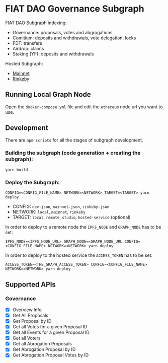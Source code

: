 # FIAT DAO Governance Subgraph

FIAT DAO Subgraph indexing:
- Governance: proposals, votes and abgrogations
- Comitium: deposits and withdrawals, vote delegation, locks
- FDT: transfers
- Airdrop: claims
- Staking (YF): deposits and withdrawals

Hosted Subgraph:
- [Mainnet](https://thegraph.com/hosted-service/subgraph/fiatdao/gov-subgraph)
- [Rinkeby](https://thegraph.com/hosted-service/subgraph/fiatdao/gov-subgraph-rinkeby)

## Running Local Graph Node

Open the `docker-compose.yml` file and edit the `ethereum` node url you want to use.

## Development

There are `npm scripts` for all the stages of subgraph development.

### Building the subgraph (code generation + creating the subgraph):
`yarn build`

### Deploy the Subgraph:
`CONFIG=<CONFIG_FILE_NAME> NETWORK=<NETWORK> TARGET=<TARGET> yarn deploy`

- CONFIG: `dev.json`, `mainnet.json`, `rinkeby.json`
- NETWORK: `local`, `mainnet`, `rinkeby`
- TARGET: `local`, `remote`, `studio`, `hosted-service` (optional)

In order to deploy to a remote node the `IPFS_NODE` and `GRAPH_NODE` has to be set:

`IPFS_NODE=<IPFS_NODE_URL> GRAPH_NODE=<GRAPH_NODE_URL CONFIG=<CONFIG_FILE_NAME> NETWORK=<NETWORK> yarn deploy`

In order to deploy to the hosted service the `ACCESS_TOKEN` has to be set:

`ACCESS_TOKEN=<THE_GRAPH_ACCESS_TOKEN> CONFIG=<CONFIG_FILE_NAME> NETWORK=<NETWORK> yarn deploy`

## Supported APIs

### Governance
- [X] Overview Info
- [X] Get All Proposals
- [X] Get Proposal by ID
- [X] Get all Votes for a given Proposal ID
- [X] Get all Events for a given Proposal ID
- [X] Get all Voters
- [X] Get all Abrogation Proposals
- [X] Get Abrogation Proposal by ID
- [X] Get Abrogation Proposal Votes by ID
